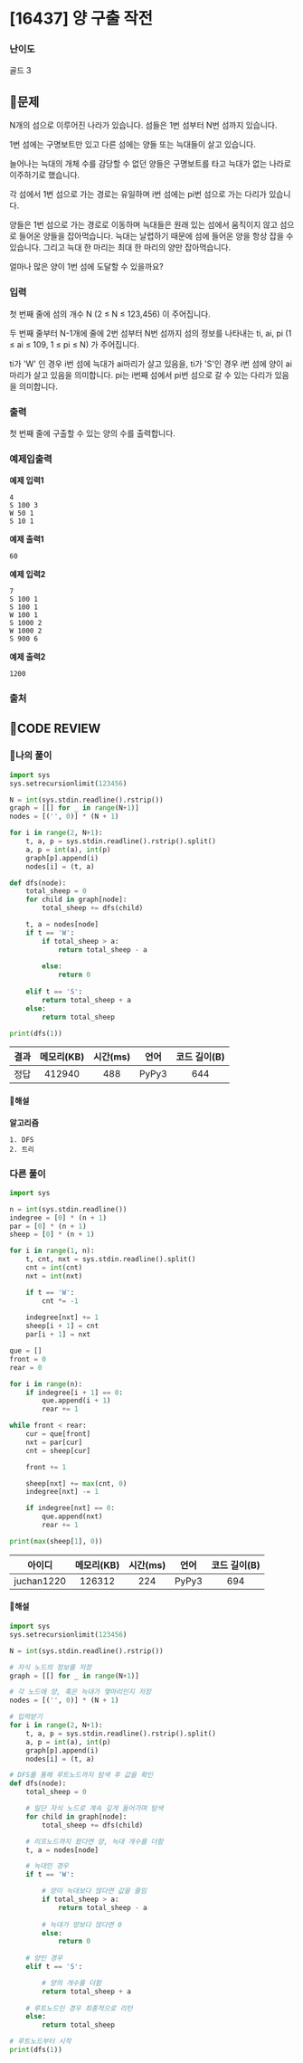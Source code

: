 # [16437] 양 구출 작전

### **난이도**
골드 3
## **📝문제**
N개의 섬으로 이루어진 나라가 있습니다. 섬들은 1번 섬부터 N번 섬까지 있습니다.

1번 섬에는 구명보트만 있고 다른 섬에는 양들 또는 늑대들이 살고 있습니다.

늘어나는 늑대의 개체 수를 감당할 수 없던 양들은 구명보트를 타고 늑대가 없는 나라로 이주하기로 했습니다.

각 섬에서 1번 섬으로 가는 경로는 유일하며 i번 섬에는 pi번 섬으로 가는 다리가 있습니다. 

양들은 1번 섬으로 가는 경로로 이동하며 늑대들은 원래 있는 섬에서 움직이지 않고 섬으로 들어온 양들을 잡아먹습니다. 늑대는 날렵하기 때문에 섬에 들어온 양을 항상 잡을 수 있습니다. 그리고 늑대 한 마리는 최대 한 마리의 양만 잡아먹습니다.

얼마나 많은 양이 1번 섬에 도달할 수 있을까요?
### **입력**
첫 번째 줄에 섬의 개수 N (2 ≤ N ≤ 123,456) 이 주어집니다.

두 번째 줄부터 N-1개에 줄에 2번 섬부터 N번 섬까지 섬의 정보를 나타내는 ti, ai, pi (1 ≤ ai ≤ 109, 1 ≤ pi ≤ N) 가 주어집니다.

ti가 'W' 인 경우 i번 섬에 늑대가 ai마리가 살고 있음을, ti가 'S'인 경우 i번 섬에 양이 ai마리가 살고 있음을 의미합니다. pi는 i번째 섬에서 pi번 섬으로 갈 수 있는 다리가 있음을 의미합니다.
### **출력**
첫 번째 줄에 구출할 수 있는 양의 수를 출력합니다.
### **예제입출력**

**예제 입력1**

```
4
S 100 3
W 50 1
S 10 1
```

**예제 출력1**

```
60
```

**예제 입력2**

```
7
S 100 1
S 100 1
W 100 1
S 1000 2
W 1000 2
S 900 6
```

**예제 출력2**

```
1200
```

### **출처**

## **🧐CODE REVIEW**

### **🧾나의 풀이**

```python
import sys
sys.setrecursionlimit(123456)

N = int(sys.stdin.readline().rstrip())
graph = [[] for _ in range(N+1)]
nodes = [('', 0)] * (N + 1)

for i in range(2, N+1):
    t, a, p = sys.stdin.readline().rstrip().split()
    a, p = int(a), int(p)
    graph[p].append(i)
    nodes[i] = (t, a)

def dfs(node):
    total_sheep = 0
    for child in graph[node]:
        total_sheep += dfs(child)

    t, a = nodes[node]
    if t == 'W':
        if total_sheep > a:
            return total_sheep - a
        
        else:
            return 0
    
    elif t == 'S':
        return total_sheep + a
    else:
        return total_sheep

print(dfs(1))
```

결과	| 메모리(KB) |	시간(ms) |	언어 |	코드 길이(B)
:----:|:-----:|:-----:|:-----:|:--------:
정답|412940|488|PyPy3|644
#### **📝해설**

**알고리즘**
```
1. DFS
2. 트리
```

### **다른 풀이**

```python
import sys

n = int(sys.stdin.readline())
indegree = [0] * (n + 1)
par = [0] * (n + 1)
sheep = [0] * (n + 1)

for i in range(1, n):
    t, cnt, nxt = sys.stdin.readline().split()
    cnt = int(cnt)
    nxt = int(nxt)

    if t == 'W':
        cnt *= -1
    
    indegree[nxt] += 1
    sheep[i + 1] = cnt
    par[i + 1] = nxt

que = []
front = 0 
rear = 0

for i in range(n):
    if indegree[i + 1] == 0:
        que.append(i + 1)
        rear += 1

while front < rear:
    cur = que[front]
    nxt = par[cur]
    cnt = sheep[cur]

    front += 1

    sheep[nxt] += max(cnt, 0)
    indegree[nxt] -= 1

    if indegree[nxt] == 0:
        que.append(nxt)
        rear += 1

print(max(sheep[1], 0))
```

아이디 | 메모리(KB) |	시간(ms) |	언어 |	코드 길이(B) 
:-----:|:-----:|:-----:|:----:|:--------:
juchan1220|126312|224|PyPy3|694
#### **📝해설**

```python
import sys
sys.setrecursionlimit(123456)

N = int(sys.stdin.readline().rstrip())

# 자식 노드의 정보를 저장
graph = [[] for _ in range(N+1)]

# 각 노드에 양, 혹은 늑대가 몇마리인지 저장
nodes = [('', 0)] * (N + 1)

# 입력받기
for i in range(2, N+1):
    t, a, p = sys.stdin.readline().rstrip().split()
    a, p = int(a), int(p)
    graph[p].append(i)
    nodes[i] = (t, a)

# DFS를 통해 루트노드까지 탐색 후 값을 확인
def dfs(node):
    total_sheep = 0

    # 일단 자식 노드로 계속 깊게 들어가며 탐색
    for child in graph[node]:
        total_sheep += dfs(child)

    # 리프노드까지 왔다면 양, 늑대 개수를 더함
    t, a = nodes[node]

    # 늑대인 경우
    if t == 'W':

        # 양이 늑대보다 많다면 값을 줄임
        if total_sheep > a:
            return total_sheep - a
        
        # 늑대가 양보다 많다면 0
        else:
            return 0
    
    # 양인 경우
    elif t == 'S':

        # 양의 개수를 더함
        return total_sheep + a
    
    # 루트노드인 경우 최종적으로 리턴
    else:
        return total_sheep

# 루트노드부터 시작
print(dfs(1))
```